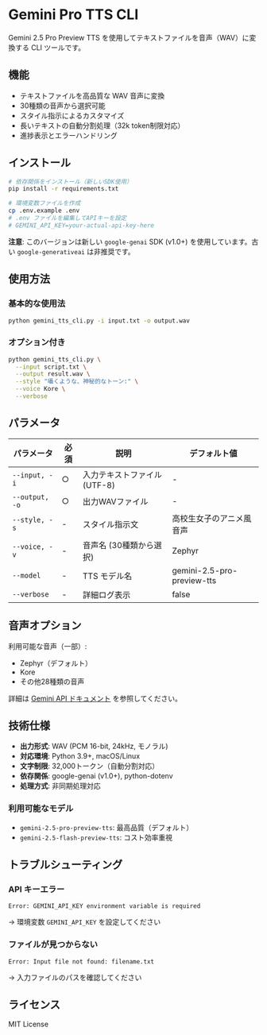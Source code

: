 # Gemini Pro TTS CLI

Gemini 2.5 Pro Preview TTS を使用してテキストファイルを音声（WAV）に変換する CLI ツールです。

## 機能

- テキストファイルを高品質な WAV 音声に変換
- 30種類の音声から選択可能
- スタイル指示によるカスタマイズ
- 長いテキストの自動分割処理（32k token制限対応）
- 進捗表示とエラーハンドリング

## インストール

```bash
# 依存関係をインストール（新しいSDK使用）
pip install -r requirements.txt

# 環境変数ファイルを作成
cp .env.example .env
# .env ファイルを編集してAPIキーを設定
# GEMINI_API_KEY=your-actual-api-key-here
```

**注意**: このバージョンは新しい `google-genai` SDK (v1.0+) を使用しています。古い `google-generativeai` は非推奨です。

## 使用方法

### 基本的な使用法

```bash
python gemini_tts_cli.py -i input.txt -o output.wav
```

### オプション付き

```bash
python gemini_tts_cli.py \
  --input script.txt \
  --output result.wav \
  --style "囁くような、神秘的なトーン:" \
  --voice Kore \
  --verbose
```

## パラメータ

| パラメータ | 必須 | 説明 | デフォルト値 |
|-----------|------|------|-------------|
| `--input, -i` | ○ | 入力テキストファイル (UTF-8) | - |
| `--output, -o` | ○ | 出力WAVファイル | - |
| `--style, -s` | - | スタイル指示文 | 高校生女子のアニメ風音声 |
| `--voice, -v` | - | 音声名 (30種類から選択) | Zephyr |
| `--model` | - | TTS モデル名 | gemini-2.5-pro-preview-tts |
| `--verbose` | - | 詳細ログ表示 | false |

## 音声オプション

利用可能な音声（一部）:
- Zephyr（デフォルト）
- Kore
- その他28種類の音声

詳細は [Gemini API ドキュメント](https://ai.google.dev/gemini-api/docs/speech-generation) を参照してください。

## 技術仕様

- **出力形式**: WAV (PCM 16-bit, 24kHz, モノラル)
- **対応環境**: Python 3.9+, macOS/Linux
- **文字制限**: 32,000トークン（自動分割対応）
- **依存関係**: google-genai (v1.0+), python-dotenv
- **処理方式**: 非同期処理対応

### 利用可能なモデル

- `gemini-2.5-pro-preview-tts`: 最高品質（デフォルト）
- `gemini-2.5-flash-preview-tts`: コスト効率重視

## トラブルシューティング

### API キーエラー
```
Error: GEMINI_API_KEY environment variable is required
```
→ 環境変数 `GEMINI_API_KEY` を設定してください

### ファイルが見つからない
```
Error: Input file not found: filename.txt
```
→ 入力ファイルのパスを確認してください

## ライセンス

MIT License
